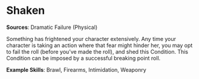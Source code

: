 # **Shaken**
**Sources**: Dramatic Failure (Physical)

Something has frightened your character extensively. Any
time your character is taking an action where that fear might
hinder her, you may opt to fail the roll (before you’ve made
the roll), and shed this Condition. This Condition can be
imposed by a successful breaking point roll.

**Example Skills**: Brawl, Firearms, Intimidation, Weaponry